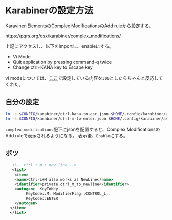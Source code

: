 # Karabinerの設定方法

Karaviner-ElementsのComplex ModificationsのAdd ruleから設定する。

https://pqrs.org/osx/karabiner/complex_modifications/

上記にアクセスし、以下をimportし、enableにする。

- Vi Mode
- Quit application by pressing command-q twice
- Change ctrl+KANA key to Escape key

vi modeについては、[ここ](https://github.com/tekezo/Karabiner-Elements/issues/1593#issuecomment-433881397)で設定している内容を`300`としたらちゃんと反応してくれた。


## 自分の設定

```sh
ln -s $CONFIG/karabiner/ctrl-kana-to-esc.json $HOME/.config/karabiner/assets/complex_modifications/ctrl-kana-to-esc.json
ln -s $CONFIG/karabiner/ctrl-m-to-enter.json $HOME/.config/karabiner/assets/complex_modifications/ctrl-m-to-enter.json
```

`complex_modifications`配下にjsonを配置すると、Complex ModificationsのAdd ruleで表示されるようになる。
表示後、`Enable`にする。

## ボツ

```xml
   <!-- ctrl + m : new line -->
   <list>
    <item>
    <name>Ctrl-L+M also works as NewLine</name>
    <identifier>private.ctrl_M_to_newline</identifier>
    <autogen>__KeyToKey__
         KeyCode::M, ModifierFlag::CONTROL_L,
         KeyCode::ENTER
    </autogen>
  </item>
  </list>
```
